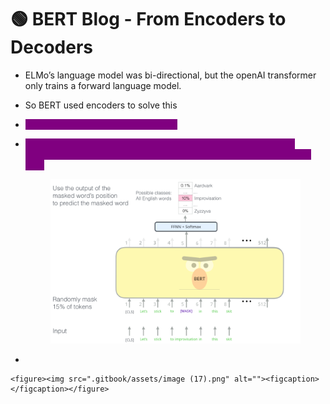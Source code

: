 # 🟢 BERT Blog - From Encoders to Decoders

* ELMo’s language model was bi-directional, but the openAI transformer only trains a forward language model.
* So BERT used encoders to solve this
* <mark style="color:purple;background-color:purple;">**BERT used masked language model**</mark>
*   <mark style="color:purple;background-color:purple;">**The pre-training process includes an additional task: Given two sentences (A and B), is B likely to be the sentence that follows A, or not?**</mark>

    <figure><img src=".gitbook/assets/image (16) (1).png" alt=""><figcaption></figcaption></figure>
*

```
<figure><img src=".gitbook/assets/image (17).png" alt=""><figcaption></figcaption></figure>
```
